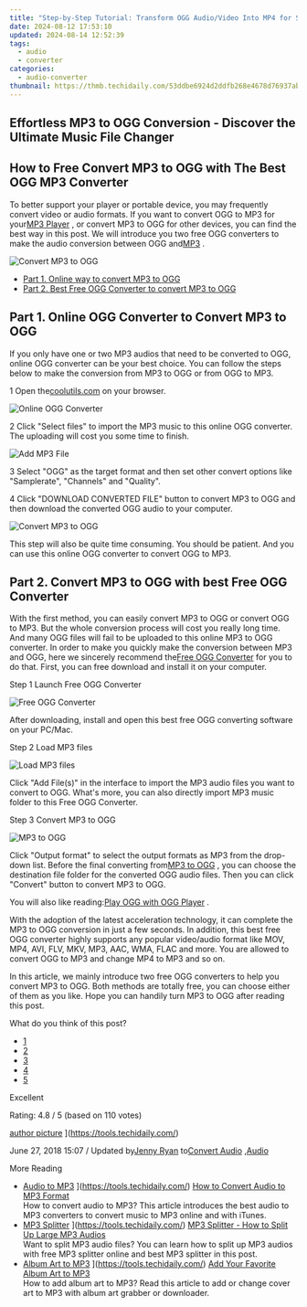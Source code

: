 ```yaml
---
title: "Step-by-Step Tutorial: Transform OGG Audio/Video Into MP4 for Seamless Compatibility"
date: 2024-08-12 17:53:10
updated: 2024-08-14 12:52:39
tags:
  - audio
  - converter
categories:
  - audio-converter
thumbnail: https://thmb.techidaily.com/53ddbe6924d2ddfb268e4678d76937abc181d4038a95a53ae70246e54e37c443.jpg
---
```


## Effortless MP3 to OGG Conversion - Discover the Ultimate Music File Changer

## How to Free Convert MP3 to OGG with The Best OGG MP3 Converter

 To better support your player or portable device, you may frequently convert video or audio formats. If you want to convert OGG to MP3 for your[MP3 Player](https://tools.techidaily.com/) , or convert MP3 to OGG for other devices, you can find the best way in this post. We will introduce you two free OGG converters to make the audio conversion between OGG and[MP3](https://tools.techidaily.com/) .

![Convert MP3 to OGG](https://www.aiseesoft.com/images/free-video-converter/mp3-to-ogg.jpg)

* [Part 1. Online way to convert MP3 to OGG](https://tools.techidaily.com/)
* [Part 2. Best Free OGG Converter to convert MP3 to OGG](https://tools.techidaily.com/)

## Part 1\. Online OGG Converter to Convert MP3 to OGG

 If you only have one or two MP3 audios that need to be converted to OGG, online OGG converter can be your best choice. You can follow the steps below to make the conversion from MP3 to OGG or from OGG to MP3.

1 Open the[coolutils.com](https://www.coolutils.com/Online/Audio-Converter/) on your browser.

![Online OGG Converter](https://www.aiseesoft.com/images/free-video-converter/coolutils.jpg)

2 Click "Select files" to import the MP3 music to this online OGG converter. The uploading will cost you some time to finish.

![Add MP3 File](https://www.aiseesoft.com/images/free-video-converter/upload-ogg.jpg)

3 Select "OGG" as the target format and then set other convert options like "Samplerate", "Channels" and "Quality".

4 Click "DOWNLOAD CONVERTED FILE" button to convert MP3 to OGG and then download the converted OGG audio to your computer.

![Convert MP3 to OGG](https://www.aiseesoft.com/images/free-video-converter/ready-to-convert.jpg)

 This step will also be quite time consuming. You should be patient. And you can use this online OGG converter to convert OGG to MP3.

## Part 2\. Convert MP3 to OGG with best Free OGG Converter

 With the first method, you can easily convert MP3 to OGG or convert OGG to MP3\. But the whole conversion process will cost you really long time. And many OGG files will fail to be uploaded to this online MP3 to OGG converter. In order to make you quickly make the conversion between MP3 and OGG, here we sincerely recommend the[Free OGG Converter](https://tools.techidaily.com/aiseesoft/video-converter-ultimate/) for you to do that. First, you can free download and install it on your computer.

[](https://secure.2checkout.com/order/cart.php?PRODS=4575878&QTY=1&AFFILIATE=108875) [](https://secure.2checkout.com/order/cart.php?PRODS=4594445&QTY=1&AFFILIATE=108875)

Step 1 Launch Free OGG Converter

![Free OGG Converter](https://www.aiseesoft.com/images/free-video-converter/interface.jpg)

 After downloading, install and open this best free OGG converting software on your PC/Mac.

Step 2 Load MP3 files

![Load MP3 files](https://www.aiseesoft.com/images/free-video-converter/add-mp3-files.jpg)

 Click "Add File(s)" in the interface to import the MP3 audio files you want to convert to OGG. What's more, you can also directly import MP3 music folder to this Free OGG Converter.

Step 3 Convert MP3 to OGG

![MP3 to OGG](https://www.aiseesoft.com/images/free-video-converter/ogg-format.jpg)

 Click "Output format" to select the output formats as MP3 from the drop-down list. Before the final converting from[MP3 to OGG](https://tools.techidaily.com/) , you can choose the destination file folder for the converted OGG audio files. Then you can click "Convert" button to convert MP3 to OGG.

 You will also like reading:[Play OGG with OGG Player](https://tools.techidaily.com/) .

 With the adoption of the latest acceleration technology, it can complete the MP3 to OGG conversion in just a few seconds. In addition, this best free OGG converter highly supports any popular video/audio format like MOV, MP4, AVI, FLV, MKV, MP3, AAC, WMA, FLAC and more. You are allowed to convert OGG to MP3 and change MP4 to MP3 and so on.

 In this article, we mainly introduce two free OGG converters to help you convert MP3 to OGG. Both methods are totally free, you can choose either of them as you like. Hope you can handily turn MP3 to OGG after reading this post.

What do you think of this post?

* [1](https://tools.techidaily.com/)
* [2](https://tools.techidaily.com/)
* [3](https://tools.techidaily.com/)
* [4](https://tools.techidaily.com/)
* [5](https://tools.techidaily.com/)

Excellent

Rating: 4.8 / 5 (based on 110 votes)

[author picture](https://www.aiseesoft.com/images/author/jenny.png) ](https://tools.techidaily.com/)

 June 27, 2018 15:07 / Updated by[Jenny Ryan](https://tools.techidaily.com/) to[Convert Audio](https://tools.techidaily.com/) ,[Audio](https://tools.techidaily.com/)

More Reading

* [Audio to MP3](https://www.aiseesoft.com/images/more-reading/convert-audio-to-mp3-s.jpg) ](https://tools.techidaily.com/) [How to Convert Audio to MP3 Format](https://tools.techidaily.com/)  
 How to convert audio to MP3? This article introduces the best audio to MP3 converters to convert music to MP3 online and with iTunes.
* [MP3 Splitter](https://www.aiseesoft.com/images/more-reading/mp3-splitter-s.jpg) ](https://tools.techidaily.com/) [MP3 Splitter - How to Split Up Large MP3 Audios](https://tools.techidaily.com/)  
 Want to split MP3 audio files? You can learn how to split up MP3 audios with free MP3 splitter online and best MP3 splitter in this post.
* [Album Art to MP3](https://www.aiseesoft.com/images/more-reading/add-album-art-to-mp3-s.jpg) ](https://tools.techidaily.com/) [Add Your Favorite Album Art to MP3](https://tools.techidaily.com/)  
 How to add album art to MP3? Read this article to add or change cover art to MP3 with album art grabber or downloader.

<ins class="adsbygoogle"
     style="display:block"
     data-ad-format="autorelaxed"
     data-ad-client="ca-pub-7571918770474297"
     data-ad-slot="1223367746"></ins>



<ins class="adsbygoogle"
     style="display:block"
     data-ad-client="ca-pub-7571918770474297"
     data-ad-slot="8358498916"
     data-ad-format="auto"
     data-full-width-responsive="true"></ins>
